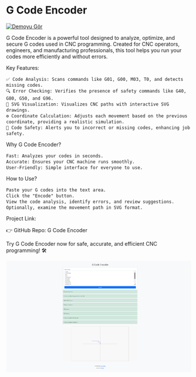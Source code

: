 #  G Code Encoder

[![Demoyu Gör](https://img.shields.io/badge/Demoya%20Ulaş-3498db?style=for-the-badge&logo=google-chrome&logoColor=white)](https://gcodeencoder.celebitech.com/)


G Code Encoder is a powerful tool designed to analyze, optimize, and secure G codes used in CNC programming. Created for CNC operators, engineers, and manufacturing professionals, this tool helps you run your codes more efficiently and without errors.

 Key Features:

    ✅ Code Analysis: Scans commands like G01, G00, M03, T0, and detects missing codes.
    🔍 Error Checking: Verifies the presence of safety commands like G40, G80, G50, and G96.
    📐 SVG Visualization: Visualizes CNC paths with interactive SVG drawings.
    ⚙️ Coordinate Calculation: Adjusts each movement based on the previous coordinate, providing a realistic simulation.
    📄 Code Safety: Alerts you to incorrect or missing codes, enhancing job safety.

 Why G Code Encoder?

    Fast: Analyzes your codes in seconds.
    Accurate: Ensures your CNC machine runs smoothly.
    User-Friendly: Simple interface for everyone to use.

 How to Use?

    Paste your G codes into the text area.
    Click the "Encode" button.
    View the code analysis, identify errors, and review suggestions.
    Optionally, examine the movement path in SVG format.

 Project Link:

👉 GitHub Repo: G Code Encoder

Try G Code Encoder now for safe, accurate, and efficient CNC programming! 🛠️

<img src="https://github.com/ccyruss/gcode/blob/main/gcodee.png">
